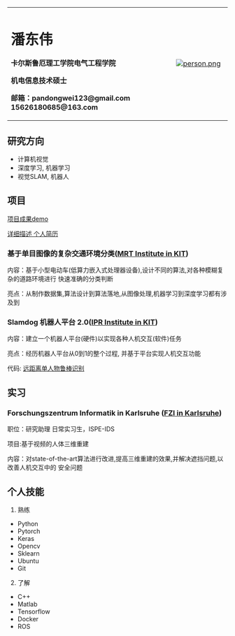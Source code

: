 <table border="0">
  <tr>
    <td width="75%">
      <h1>潘东伟</h1>
      <p><b>卡尔斯鲁厄理工学院电气工程学院</b></p>
      <p><b>机电信息技术硕士</b></p>
      <p><b>邮箱：pandongwei123@gmail.com
       15626180685@163.com</b></p>
    </td>
    <td width="25%">
      <a href="https://gifyu.com/image/7olP"><img src="https://s4.gifyu.com/images/person.png" alt="person.png" border="0" /></a>
    </td>
  </tr>
</table>


## 研究方向

- 计算机视觉 
- 深度学习, 机器学习 
- 视觉SLAM, 机器人

## 项目

[项目成果demo](https://github.com/pandongwei/My-Portfolio)

[详细描述 个人简历](https://github.com/pandongwei/My-Portfolio/blob/master/CV/cv_pandongwei.pdf)

### 基于单目图像的复杂交通环境分类([MRT Institute in KIT](https://www.mrt.kit.edu/))

内容：基于小型电动车(低算力嵌入式处理器设备),设计不同的算法,对各种模糊复杂的道路环境进行
快速准确的分类判断

亮点：从制作数据集,算法设计到算法落地,从图像处理,机器学习到深度学习都有涉及到

### Slamdog 机器人平台 2.0([IPR Institute in KIT](https://www.ipr.kit.edu/))

内容：建立一个机器人平台(硬件)以实现各种人机交互(软件)任务

亮点：经历机器人平台从0到1的整个过程, 并基于平台实现人机交互功能

代码: [远距离单人物鲁棒识别](https://github.com/pandongwei/long-distance-people-recognition)

## 实习

### Forschungszentrum Informatik in Karlsruhe  ([FZI in Karlsruhe](https://www.fzi.de/en/about-us/organisation/research-divisions/ispe/))

职位：研究助理 日常实习生，ISPE-IDS

项目:基于视频的人体三维重建

内容：对state-of-the-art算法进行改进,提高三维重建的效果,并解决遮挡问题,以改善人机交互中的
安全问题


## 个人技能

1. 熟练
- Python
- Pytorch
- Keras
- Opencv
- Sklearn
- Ubuntu
- Git

2. 了解
- C++
- Matlab
- Tensorflow
- Docker
- ROS
